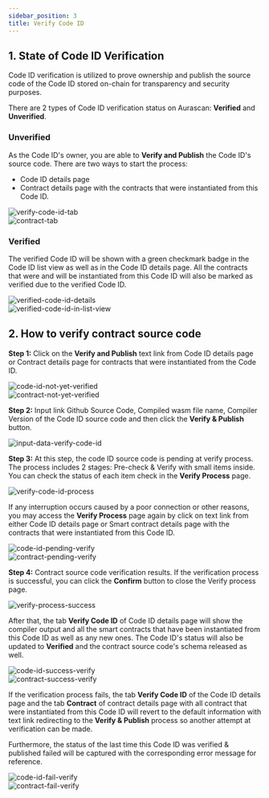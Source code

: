```yaml
---
sidebar_position: 3
title: Verify Code ID
---
```


## 1. State of Code ID Verification
Code ID verification is utilized to prove ownership and publish the source code of the Code ID stored on-chain for transparency and security purposes.

There are 2 types of Code ID verification status on Aurascan: **Verified** and **Unverified**.

### Unverified

As the Code ID's owner, you are able to **Verify and Publish** the Code ID's source code. There are two ways to start the process:
* Code ID details page
* Contract details page with the contracts that were instantiated from this Code ID. 

<div id="img-wrapper">
    <img src="/img/aurascan/advanced_topic_verify_code_id_way_1.png" alt="verify-code-id-tab"/>
</div>

<div id="img-wrapper">
    <img src="/img/aurascan/advanced_topic_verify_code_id_way_2.png" alt="contract-tab"/>
</div>

### Verified

The verified Code ID will be shown with a green checkmark badge in the Code ID list view as well as in the Code ID details page. 
All the contracts that were and will be instantiated from this Code ID will also be marked as verified due to the verified Code ID.

<div id="img-wrapper">
    <img src="/img/aurascan/advanced_topic_verified_code_id_details.png" alt="verified-code-id-details"/>
</div>

<div id="img-wrapper">
    <img src="/img/aurascan/advanced_topic_verified_code_id_in_list_view.png" alt="verified-code-id-in-list-view"/>
</div>

## 2. How to verify contract source code
**Step 1:** Click on the **Verify and Publish** text link from Code ID details page or Contract details page for contracts that were instantiated from the Code ID. 

<div id="img-wrapper">
    <img src="/img/aurascan/advanced_topic_verify_code_id_step_1_1.png" alt="code-id-not-yet-verified"/>
</div>

<div id="img-wrapper">
    <img src="/img/aurascan/advanced_topic_verify_code_id_step_1_2.png" alt="contract-not-yet-verified"/>
</div>

**Step 2:** Input link Github Source Code, Compiled wasm file name, Compiler Version of the Code ID source code and then click the **Verify & Publish** button.

<div id="img-wrapper">
    <img src="/img/aurascan/advanced_topic_verify_code_id_step_2.png" alt="input-data-verify-code-id"/>
</div>

**Step 3:** At this step, the code ID source code is pending at verify process. The process includes 2 stages: Pre-check & Verify with small items inside. 
You can check the status of each item check in the **Verify Process** page. 

<div id="img-wrapper">
    <img src="/img/aurascan/advanced_topic_verify_code_id_step_3_1.png" alt="verify-code-id-process"/>
</div>

If any interruption occurs caused by a poor connection or other reasons, you may access the **Verify Process** page again by click on text link from either Code ID details page or Smart contract details page with the contracts that were instantiated from this Code ID. 

<div id="img-wrapper">
    <img src="/img/aurascan/advanced_topic_verify_code_id_step_3_2.png" alt="code-id-pending-verify"/>
</div>

<div id="img-wrapper">
    <img src="/img/aurascan/advanced_topic_verify_code_id_step_3_3.png" alt="contract-pending-verify"/>
</div>

**Step 4:** Contract source code verification results. 
If the verification process is successful, you can click the **Confirm** button to close the Verify process page. 

<div id="img-wrapper">
    <img src="/img/aurascan/advanced_topic_verify_code_id_step_4_1.png" alt="verify-process-success"/>
</div>

After that, the tab **Verify Code ID** of Code ID details page will show the compiler output and all the smart contracts that have been instantiated from this Code ID as well as any new ones. The Code ID's status will also be updated to **Verified** and the contract source code's schema released as well.  

<div id="img-wrapper">
    <img src="/img/aurascan/advanced_topic_verify_code_id_step_4_2.png" alt="code-id-success-verify"/>
</div>

<div id="img-wrapper">
    <img src="/img/aurascan/advanced_topic_verify_code_id_step_4_3.png" alt="contract-success-verify"/>
</div>

If the verification process fails, the tab **Verify Code ID** of the Code ID details page and the tab **Contract** of contract details page with all contract that were instantiated from this Code ID will revert to the default information with text link redirecting to the **Verify & Publish** process so another attempt at verification can be made. 

Furthermore, the status of the last time this Code ID was verified & published failed will be captured with the corresponding error message for reference. 

<div id="img-wrapper">
    <img src="/img/aurascan/advanced_topic_verify_code_id_step_4_4.png" alt="code-id-fail-verify"/>
</div>

<div id="img-wrapper">
    <img src="/img/aurascan/advanced_topic_verify_code_id_step_4_5.png" alt="contract-fail-verify"/>
</div>
